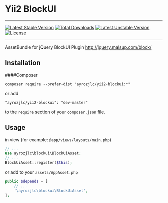 # Yii2 BlockUI

***
[![Latest Stable Version](https://poser.pugx.org/ayrozjlc/yii2-blockui/v/stable)](https://packagist.org/packages/ayrozjlc/yii2-blockui)
[![Total Downloads](https://poser.pugx.org/ayrozjlc/yii2-blockui/downloads)](https://packagist.org/packages/ayrozjlc/yii2-blockui)
[![Latest Unstable Version](https://poser.pugx.org/ayrozjlc/yii2-blockui/v/unstable)](https://packagist.org/packages/ayrozjlc/yii2-blockui)
[![License](https://poser.pugx.org/ayrozjlc/yii2-blockui/license)](https://packagist.org/packages/ayrozjlc/yii2-blockui)
***
AssetBundle for jQuery BlockUI Plugin http://jquery.malsup.com/block/

## Installation

####Composer

```
composer require --prefer-dist "ayrozjlc/yii2-blockui:*"
```

or add

```
"ayrozjlc/yii2-blockui": "dev-master"
```

to the ```require``` section of your `composer.json` file.

## Usage

in view (for example: ```@app/views/layouts/main.php```)

```php
// ...
use ayrozjlc\blockui\BlockUiAsset;
// ...
BlockUiAsset::register($this);
```

or add to your ```assets/AppAsset.php```

```php
public $depends = [
    // ...
    '\ayrozjlc\blockui\BlockUiAsset',
];
```
